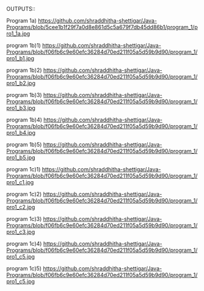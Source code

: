 OUTPUTS::

Program 1a)  https://github.com/shraddhitha-shettigar/Java-Programs/blob/5cee1b1f29f7a0d8e861d5c5a679f7db45dd86b1/program_1/pro1_1a.jpg

program 1b)1) https://github.com/shraddhitha-shettigar/Java-Programs/blob/f06fb6c9e60efc36284d70ed211f05a5d59b9d90/program_1/pro1_b1.jpg

program 1b)2) https://github.com/shraddhitha-shettigar/Java-Programs/blob/f06fb6c9e60efc36284d70ed211f05a5d59b9d90/program_1/pro1_b2.jpg

program 1b)3) https://github.com/shraddhitha-shettigar/Java-Programs/blob/f06fb6c9e60efc36284d70ed211f05a5d59b9d90/program_1/pro1_b3.jpg

program 1b)4) https://github.com/shraddhitha-shettigar/Java-Programs/blob/f06fb6c9e60efc36284d70ed211f05a5d59b9d90/program_1/pro1_b4.jpg

program 1b)5) https://github.com/shraddhitha-shettigar/Java-Programs/blob/f06fb6c9e60efc36284d70ed211f05a5d59b9d90/program_1/pro1_b5.jpg

program 1c)1) https://github.com/shraddhitha-shettigar/Java-Programs/blob/f06fb6c9e60efc36284d70ed211f05a5d59b9d90/program_1/pro1_c1.jpg

program 1c)2) https://github.com/shraddhitha-shettigar/Java-Programs/blob/f06fb6c9e60efc36284d70ed211f05a5d59b9d90/program_1/pro1_c2.jpg

program 1c)3) https://github.com/shraddhitha-shettigar/Java-Programs/blob/f06fb6c9e60efc36284d70ed211f05a5d59b9d90/program_1/pro1_c3.jpg

program 1c)4) https://github.com/shraddhitha-shettigar/Java-Programs/blob/f06fb6c9e60efc36284d70ed211f05a5d59b9d90/program_1/pro1_c5.jpg

program 1c)5) https://github.com/shraddhitha-shettigar/Java-Programs/blob/f06fb6c9e60efc36284d70ed211f05a5d59b9d90/program_1/pro1_c5.jpg